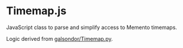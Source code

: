 Timemap.js
==========

JavaScript class to parse and simplify access to Memento timemaps.

Logic derived from [galsondor/Timemap.py](https://github.com/galsondor/Timemap.py).
